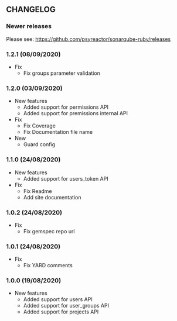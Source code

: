 ## CHANGELOG

### Newer releases

Please see: https://github.com/psyreactor/sonarqube-ruby/releases

### 1.2.1 (08/09/2020)

- Fix
  * Fix groups parameter validation

### 1.2.0 (03/09/2020)

- New features
  * Added support for permissions API
  * Added support for premissions internal API
- Fix
  * Fix Coverage
  * Fix Documentation file name
- New
  * Guard config

### 1.1.0 (24/08/2020)

- New features
  * Added support for users_token API
- Fix
  * Fix Readme
  * Add site documentation

### 1.0.2 (24/08/2020)

- Fix
  * Fix gemspec repo url

### 1.0.1 (24/08/2020)

- Fix
  * Fix YARD comments

### 1.0.0 (19/08/2020)

- New features
  * Added support for users API
  * Added support for user_groups API
  * Added support for projects API

 